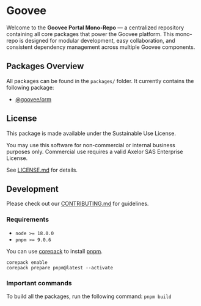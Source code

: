# Goovee

Welcome to the **Goovee Portal Mono-Repo** — a centralized repository containing all core packages that power the Goovee platform. This mono-repo is designed for modular development, easy collaboration, and consistent dependency management across multiple Goovee components.

## Packages Overview

All packages can be found in the `packages/` folder. It currently contains the following package:

- [@goovee/orm](https://github.com/axelor/goovee-orm/blob/main/packages/orm)

## License

This package is made available under the Sustainable Use License.

You may use this software for non-commercial or internal business purposes only.
Commercial use requires a valid Axelor SAS Enterprise License.

See [LICENSE.md](https://github.com/axelor/goovee-orm/blob/main/LICENSE.md) for details.

## Development

Please check out our [CONTRIBUTING.md](https://github.com/axelor/goovee-orm/blob/main/CONTRIBUTING.md) for guidelines.

### Requirements

- `node >= 18.0.0`
- `pnpm >= 9.0.6`

You can use [corepack](https://nodejs.org/api/corepack.html) to install [pnpm](https://pnpm.io/installation).

```
corepack enable
corepack prepare pnpm@latest --activate
```

### Important commands

To build all the packages, run the following command: `pnpm build`
